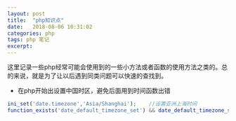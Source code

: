 ```yaml
---
layout: post
title:  "php知识点"
date:   2018-08-06 10:31:02
categories: php
tags: php 笔记
excerpt: 
---
```



这里记录一些php经常可能会使用到的一些小方法或者函数的使用方法之类的。总的来说，就是为了让以后遇到同类问题可以快速的查找到。





* 在php开始出设置中国时区，避免后面用到时间函数出错
```php
ini_set('date.timezone','Asia/Shanghai');    //设置亚洲上海时间
function_exists('date_default_timezone_set') && date_default_timezone_set('PRC'); //设置中国时区
```